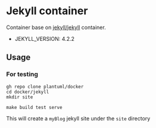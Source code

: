 # Jekyll container

Container base on [jekyll/jekyll](https://hub.docker.com/r/jekyll/jekyll/) container.

- JEKYLL_VERSION: 4.2.2

## Usage

### For testing

```shell 
gh repo clone plantuml/docker
cd docker/jekyll
mkdir site

make build test serve
```
This will create a `myBlog` jekyll site under the `site` directory
